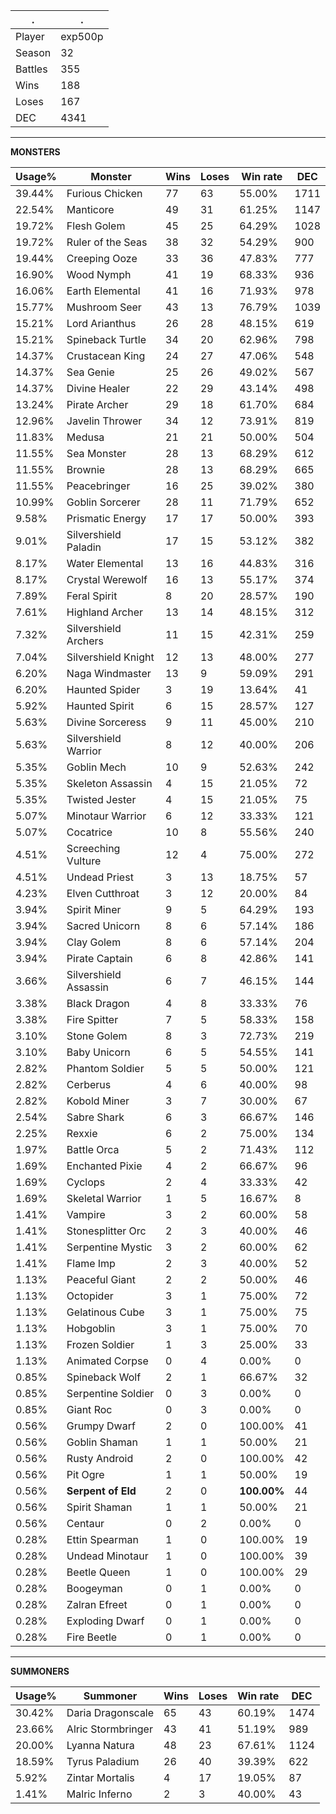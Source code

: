.|.
|-|-
Player|exp500p
Season|32
Battles|355
Wins|188
Loses|167
DEC|4341

---
**MONSTERS**

Usage%|Monster|Wins|Loses|Win rate|DEC|
-|-|-|-|-|-|
39.44%|Furious Chicken|77|63|55.00%|1711|
22.54%|Manticore|49|31|61.25%|1147|
19.72%|Flesh Golem|45|25|64.29%|1028|
19.72%|Ruler of the Seas|38|32|54.29%|900|
19.44%|Creeping Ooze|33|36|47.83%|777|
16.90%|Wood Nymph|41|19|68.33%|936|
16.06%|Earth Elemental|41|16|71.93%|978|
15.77%|Mushroom Seer|43|13|76.79%|1039|
15.21%|Lord Arianthus|26|28|48.15%|619|
15.21%|Spineback Turtle|34|20|62.96%|798|
14.37%|Crustacean King|24|27|47.06%|548|
14.37%|Sea Genie|25|26|49.02%|567|
14.37%|Divine Healer|22|29|43.14%|498|
13.24%|Pirate Archer|29|18|61.70%|684|
12.96%|Javelin Thrower|34|12|73.91%|819|
11.83%|Medusa|21|21|50.00%|504|
11.55%|Sea Monster|28|13|68.29%|612|
11.55%|Brownie|28|13|68.29%|665|
11.55%|Peacebringer|16|25|39.02%|380|
10.99%|Goblin Sorcerer|28|11|71.79%|652|
9.58%|Prismatic Energy|17|17|50.00%|393|
9.01%|Silvershield Paladin|17|15|53.12%|382|
8.17%|Water Elemental|13|16|44.83%|316|
8.17%|Crystal Werewolf|16|13|55.17%|374|
7.89%|Feral Spirit|8|20|28.57%|190|
7.61%|Highland Archer|13|14|48.15%|312|
7.32%|Silvershield Archers|11|15|42.31%|259|
7.04%|Silvershield Knight|12|13|48.00%|277|
6.20%|Naga Windmaster|13|9|59.09%|291|
6.20%|Haunted Spider|3|19|13.64%|41|
5.92%|Haunted Spirit|6|15|28.57%|127|
5.63%|Divine Sorceress|9|11|45.00%|210|
5.63%|Silvershield Warrior|8|12|40.00%|206|
5.35%|Goblin Mech|10|9|52.63%|242|
5.35%|Skeleton Assassin|4|15|21.05%|72|
5.35%|Twisted Jester|4|15|21.05%|75|
5.07%|Minotaur Warrior|6|12|33.33%|121|
5.07%|Cocatrice|10|8|55.56%|240|
4.51%|Screeching Vulture|12|4|75.00%|272|
4.51%|Undead Priest|3|13|18.75%|57|
4.23%|Elven Cutthroat|3|12|20.00%|84|
3.94%|Spirit Miner|9|5|64.29%|193|
3.94%|Sacred Unicorn|8|6|57.14%|186|
3.94%|Clay Golem|8|6|57.14%|204|
3.94%|Pirate Captain|6|8|42.86%|141|
3.66%|Silvershield Assassin|6|7|46.15%|144|
3.38%|Black Dragon|4|8|33.33%|76|
3.38%|Fire Spitter|7|5|58.33%|158|
3.10%|Stone Golem|8|3|72.73%|219|
3.10%|Baby Unicorn|6|5|54.55%|141|
2.82%|Phantom Soldier|5|5|50.00%|121|
2.82%|Cerberus|4|6|40.00%|98|
2.82%|Kobold Miner|3|7|30.00%|67|
2.54%|Sabre Shark|6|3|66.67%|146|
2.25%|Rexxie|6|2|75.00%|134|
1.97%|Battle Orca|5|2|71.43%|112|
1.69%|Enchanted Pixie|4|2|66.67%|96|
1.69%|Cyclops|2|4|33.33%|42|
1.69%|Skeletal Warrior|1|5|16.67%|8|
1.41%|Vampire|3|2|60.00%|58|
1.41%|Stonesplitter Orc|2|3|40.00%|46|
1.41%|Serpentine Mystic|3|2|60.00%|62|
1.41%|Flame Imp|2|3|40.00%|52|
1.13%|Peaceful Giant|2|2|50.00%|46|
1.13%|Octopider|3|1|75.00%|72|
1.13%|Gelatinous Cube|3|1|75.00%|75|
1.13%|Hobgoblin|3|1|75.00%|70|
1.13%|Frozen Soldier|1|3|25.00%|33|
1.13%|Animated Corpse|0|4|0.00%|0|
0.85%|Spineback Wolf|2|1|66.67%|32|
0.85%|Serpentine Soldier|0|3|0.00%|0|
0.85%|Giant Roc|0|3|0.00%|0|
0.56%|Grumpy Dwarf|2|0|100.00%|41|
0.56%|Goblin Shaman|1|1|50.00%|21|
0.56%|Rusty Android|2|0|100.00%|42|
0.56%|Pit Ogre|1|1|50.00%|19|
0.56%|**Serpent of Eld**|2|0|**100.00%**|44|
0.56%|Spirit Shaman|1|1|50.00%|21|
0.56%|Centaur|0|2|0.00%|0|
0.28%|Ettin Spearman|1|0|100.00%|19|
0.28%|Undead Minotaur|1|0|100.00%|39|
0.28%|Beetle Queen|1|0|100.00%|29|
0.28%|Boogeyman|0|1|0.00%|0|
0.28%|Zalran Efreet|0|1|0.00%|0|
0.28%|Exploding Dwarf|0|1|0.00%|0|
0.28%|Fire Beetle|0|1|0.00%|0|

---
**SUMMONERS**

Usage%|Summoner|Wins|Loses|Win rate|DEC|
-|-|-|-|-|-|
30.42%|Daria Dragonscale|65|43|60.19%|1474|
23.66%|Alric Stormbringer|43|41|51.19%|989|
20.00%|Lyanna Natura|48|23|67.61%|1124|
18.59%|Tyrus Paladium|26|40|39.39%|622|
5.92%|Zintar Mortalis|4|17|19.05%|87|
1.41%|Malric Inferno|2|3|40.00%|43|
